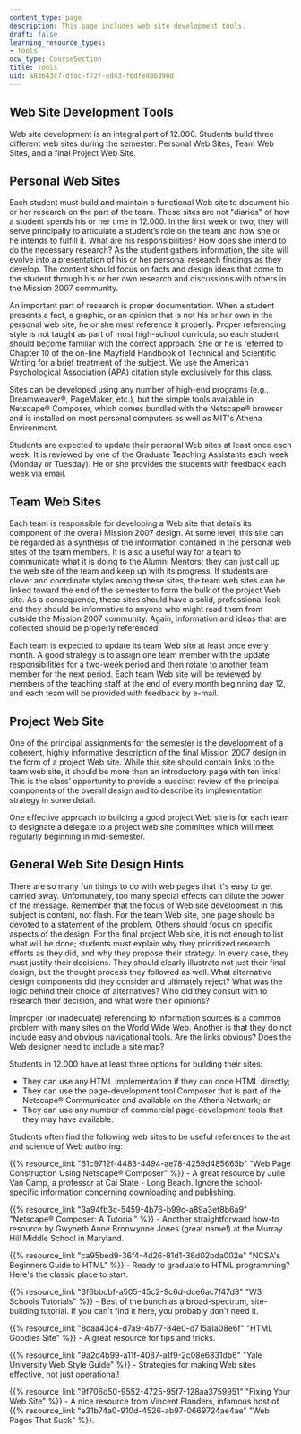 ```yaml
---
content_type: page
description: This page includes web site development tools.
draft: false
learning_resource_types:
- Tools
ocw_type: CourseSection
title: Tools
uid: a83643c7-dfac-f72f-ed43-f0dfe886398d
---
```

## Web Site Development Tools

Web site development is an integral part of 12.000. Students build three different web sites during the semester: Personal Web Sites, Team Web Sites, and a final Project Web Site.

## Personal Web Sites

Each student must build and maintain a functional Web site to document his or her research on the part of the team. These sites are not "diaries" of how a student spends his or her time in 12.000. In the first week or two, they will serve principally to articulate a student’s role on the team and how she or he intends to fulfill it. What are his responsibilities? How does she intend to do the necessary research? As the student gathers information, the site will evolve into a presentation of his or her personal research findings as they develop. The content should focus on facts and design ideas that come to the student through his or her own research and discussions with others in the Mission 2007 community.

An important part of research is proper documentation. When a student presents a fact, a graphic, or an opinion that is not his or her own in the personal web site, he or she must reference it properly. Proper referencing style is not taught as part of most high-school curricula, so each student should become familiar with the correct approach. She or he is referred to Chapter 10 of the on-line Mayfield Handbook of Technical and Scientific Writing for a brief treatment of the subject. We use the American Psychological Association (APA) citation style exclusively for this class.

Sites can be developed using any number of high-end programs (e.g., Dreamweaver®, PageMaker, etc.), but the simple tools available in Netscape® Composer, which comes bundled with the Netscape® browser and is installed on most personal computers as well as MIT's Athena Environment.

Students are expected to update their personal Web sites at least once each week. It is reviewed by one of the Graduate Teaching Assistants each week (Monday or Tuesday). He or she provides the students with feedback each week via email.

## Team Web Sites

Each team is responsible for developing a Web site that details its component of the overall Mission 2007 design. At some level, this site can be regarded as a synthesis of the information contained in the personal web sites of the team members. It is also a useful way for a team to communicate what it is doing to the Alumni Mentors; they can just call up the web site of the team and keep up with its progress. If students are clever and coordinate styles among these sites, the team web sites can be linked toward the end of the semester to form the bulk of the project Web site. As a consequence, these sites should have a solid, professional look and they should be informative to anyone who might read them from outside the Mission 2007 community. Again, information and ideas that are collected should be properly referenced.

Each team is expected to update its team Web site at least once every month. A good strategy is to assign one team member with the update responsibilities for a two-week period and then rotate to another team member for the next period. Each team Web site will be reviewed by members of the teaching staff at the end of every month beginning day 12, and each team will be provided with feedback by e-mail.

## Project Web Site

One of the principal assignments for the semester is the development of a coherent, highly informative description of the final Mission 2007 design in the form of a project Web site. While this site should contain links to the team web site, it should be more than an introductory page with ten links! This is the class’ opportunity to provide a succinct review of the principal components of the overall design and to describe its implementation strategy in some detail.

One effective approach to building a good project Web site is for each team to designate a delegate to a project web site committee which will meet regularly beginning in mid-semester.

## General Web Site Design Hints

There are so many fun things to do with web pages that it's easy to get carried away. Unfortunately, too many special effects can dilute the power of the message. Remember that the focus of Web site development in this subject is content, not flash. For the team Web site, one page should be devoted to a statement of the problem. Others should focus on specific aspects of the design. For the final project Web site, it is not enough to list what will be done; students must explain why they prioritized research efforts as they did, and why they propose their strategy. In every case, they must justify their decisions. They should clearly illustrate not just their final design, but the thought process they followed as well. What alternative design components did they consider and ultimately reject? What was the logic behind their choice of alternatives? Who did they consult with to research their decision, and what were their opinions?

Improper (or inadequate) referencing to information sources is a common problem with many sites on the World Wide Web. Another is that they do not include easy and obvious navigational tools. Are the links obvious? Does the Web designer need to include a site map?

Students in 12.000 have at least three options for building their sites:

- They can use any HTML implementation if they can code HTML directly;
- They can use the page-development tool Composer that is part of the Netscape® Communicator and available on the Athena Network; or
- They can use any number of commercial page-development tools that they may have available.

Students often find the following web sites to be useful references to the art and science of Web authoring:

{{% resource_link "61c9712f-4483-4494-ae78-4259d485665b" "Web Page Construction Using Netscape® Composer" %}} - A great resource by Julie Van Camp, a professor at Cal State - Long Beach. Ignore the school-specific information concerning downloading and publishing.

{{% resource_link "3a94fb3c-5459-4b76-b99c-a89a3ef8b6a9" "Netscape® Composer: A Tutorial" %}} - Another straightforward how-to resource by Gwyneth Anne Bronwynne Jones (great name!) at the Murray Hill Middle School in Maryland.

{{% resource_link "ca95bed9-36f4-4d26-81d1-36d02bda002e" "NCSA's Beginners Guide to HTML" %}} - Ready to graduate to HTML programming? Here's the classic place to start.

{{% resource_link "3f6bbcbf-a505-45c2-9c6d-dce6ac7f47d8" "W3 Schools Tutorials" %}} - Best of the bunch as a broad-spectrum, site-building tutorial. If you can't find it here, you probably don't need it.

{{% resource_link "8caa43c4-d7a9-4b77-84e0-d715a1a08e6f" "HTML Goodies Site" %}} - A great resource for tips and tricks.

{{% resource_link "9a2d4b99-a11f-4087-a1f9-2c08e6831db6" "Yale University Web Style Guide" %}} - Strategies for making Web sites effective, not just operational!

{{% resource_link "9f706d50-9552-4725-95f7-128aa3759951" "Fixing Your Web Site" %}} - A nice resource from Vincent Flanders, infamous host of {{% resource_link "e31b74a0-910d-4526-ab97-0669724ae4ae" "Web Pages That Suck" %}}.
